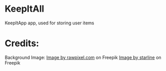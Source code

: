 # KeepItAll
KeepItApp app, used for storing user items
# Credits:
Background Image: <a href="https://www.freepik.com/free-vector/green-neon-lined-pattern-dark-social-story-background-vector_34101037.htm#query=app%20background&position=6&from_view=keyword&track=ais">Image by rawpixel.com</a> on Freepik
<a href="https://www.freepik.com/free-vector/ten-glossy-shiny-wide-empty-buttons_7186206.htm#query=rectangle&position=7&from_view=search&track=sph">Image by starline</a> on Freepik
